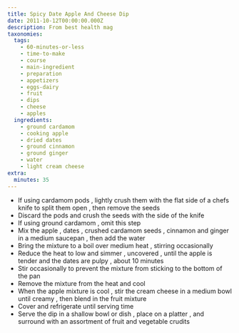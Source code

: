 ```yaml
---
title: Spicy Date Apple And Cheese Dip
date: 2011-10-12T00:00:00.000Z
description: From best health mag
taxonomies:
  tags:
    - 60-minutes-or-less
    - time-to-make
    - course
    - main-ingredient
    - preparation
    - appetizers
    - eggs-dairy
    - fruit
    - dips
    - cheese
    - apples
  ingredients:
    - ground cardamom
    - cooking apple
    - dried dates
    - ground cinnamon
    - ground ginger
    - water
    - light cream cheese
extra:
  minutes: 35
---
```

 - If using cardamom pods , lightly crush them with the flat side of a chefs knife to split them open , then remove the seeds
 - Discard the pods and crush the seeds with the side of the knife
 - If using ground cardamom , omit this step
 - Mix the apple , dates , crushed cardamom seeds , cinnamon and ginger in a medium saucepan , then add the water
 - Bring the mixture to a boil over medium heat , stirring occasionally
 - Reduce the heat to low and simmer , uncovered , until the apple is tender and the dates are pulpy , about 10 minutes
 - Stir occasionally to prevent the mixture from sticking to the bottom of the pan
 - Remove the mixture from the heat and cool
 - When the apple mixture is cool , stir the cream cheese in a medium bowl until creamy , then blend in the fruit mixture
 - Cover and refrigerate until serving time
 - Serve the dip in a shallow bowl or dish , place on a platter , and surround with an assortment of fruit and vegetable crudits
